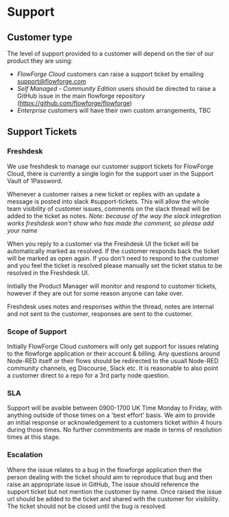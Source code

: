 # Support

## Customer type
The level of support provided to a customer will depend on the tier of our product they are using:

- *FlowForge Cloud* customers can raise a support ticket by emailing support@flowforge.com
- *Self Managed - Community Edition* users should be directed to raise a GitHub issue in the main flowforge repository (https://github.com/flowforge/flowforge) 
- *Enterprise* customers will have their own custom arrangements, TBC



## Support Tickets

### Freshdesk
We use freshdesk to manage our customer support tickets for FlowForge Cloud, there is currently a single login for the support user in the Support Vault of 1Password.

Whenever a customer raises a new ticket or replies with an update a message is posted into slack #support-tickets.
This will allow the whole team visibility of customer issues, comments on the slack thread will be added to the ticket as notes. _Note: because of the way the slack integration works freshdesk won't show who has made the comment, so please add your name_

When you reply to a customer via the Freshdesk UI the ticket will be automatically marked as resolved. If the customer responds back the ticket will be marked as open again. If you don't need to respond to the customer and you feel the ticket is resolved please manually set the ticket status to be resolved in the Freshdesk UI.

Initially the Product Manager will monitor and respond to customer tickets, however if they are out for some reason anyone can take over.

Freshdesk uses notes and responses within the thread, notes are internal and not sent to the customer, responses are sent to the customer.


### Scope of Support

Initially FlowForge Cloud customers will only get support for issues relating to the flowforge application or their account & billing. Any questions around Node-RED itself or their flows should be redirected to the usuall Node-RED community channels, eg Discourse, Slack etc. It is reasonable to also point a customer direct to a repo for a 3rd party node question.

### SLA

Support will be avaible between 0900-1700 UK Time Monday to Friday, with anything outside of those times on a 'best effort' basis. We aim to provide an initial response or acknowledgement to a customers ticket within 4 hours during those times. No further commitments are made in terms of resolution times at this stage.

### Escalation

Where the issue relates to a bug in the flowforge application then the person dealing with the ticket should aim to reproduce that bug and then raise an appropriate issue in GitHub, The issue should reference the support ticket but not mention the customer by name. Once raised the issue url should be added to the ticket and shared with the customer for visibility. The ticket should not be closed until the bug is resolved.


